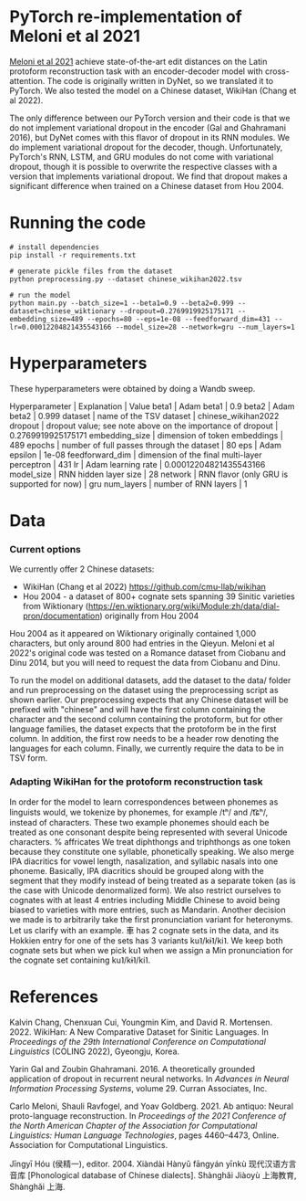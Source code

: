 # PyTorch re-implementation of Meloni et al 2021

[Meloni et al 2021](https://aclanthology.org/2021.naacl-main.353/) achieve state-of-the-art edit distances on the Latin protoform reconstruction task with an encoder-decoder 
model with cross-attention. The code is originally written in DyNet, so we translated it to PyTorch. We also tested the model
on a Chinese dataset, WikiHan (Chang et al 2022). 

The only difference between our PyTorch version and their code is that we do not implement variational dropout in the encoder (Gal and Ghahramani 2016), but DyNet comes with this flavor of dropout in its RNN modules. 
We do implement variational dropout for the decoder, though. Unfortunately, PyTorch's RNN, LSTM, and GRU modules do not come with variational dropout, though it is possible to overwrite the respective classes with a version that implements variational dropout.
We find that dropout makes a significant difference when trained on a Chinese dataset from Hou 2004. 


# Running the code
```
# install dependencies
pip install -r requirements.txt

# generate pickle files from the dataset
python preprocessing.py --dataset chinese_wikihan2022.tsv

# run the model
python main.py --batch_size=1 --beta1=0.9 --beta2=0.999 --dataset=chinese_wiktionary --dropout=0.2769919925175171 --embedding_size=489 --epochs=80 --eps=1e-08 --feedforward_dim=431 --lr=0.00012204821435543166 --model_size=28 --network=gru --num_layers=1
```


# Hyperparameters
These hyperparameters were obtained by doing a Wandb sweep. 

Hyperparameter | Explanation | Value
beta1 | Adam beta1 | 0.9
beta2 | Adam beta2 | 0.999
dataset | name of the TSV dataset | chinese_wikihan2022
dropout | dropout value; see note above on the importance of dropout | 0.2769919925175171
embedding_size | dimension of token embeddings | 489
epochs | number of full passes through the dataset | 80
eps | Adam epsilon | 1e-08
feedforward_dim | dimension of the final multi-layer perceptron | 431
lr | Adam learning rate | 0.00012204821435543166
model_size | RNN hidden layer size | 28
network | RNN flavor (only GRU is supported for now) | gru
num_layers | number of RNN layers | 1


# Data

### Current options
We currently offer 2 Chinese datasets:
* WikiHan (Chang et al 2022) https://github.com/cmu-llab/wikihan
* Hou 2004 - a dataset of 800+ cognate sets spanning 39 Sinitic varieties from Wiktionary (https://en.wiktionary.org/wiki/Module:zh/data/dial-pron/documentation) originally from Hou 2004

Hou 2004 as it appeared on Wiktionary originally contained 1,000 characters, but only around 800 had entries in the Qieyun. 
Meloni et al 2022's original code was tested on a Romance dataset from Ciobanu and Dinu 2014, but you will need to request the data from Ciobanu and Dinu. 

To run the model on additional datasets, add the dataset to the data/ folder and run preprocessing on the dataset using the preprocessing script as shown earlier. 
Our preprocessing expects that any Chinese dataset will be prefixed with "chinese" and will have the first column containing the character and the second column
containing the protoform, but for other language families, the dataset expects that the protoform be in the first column. 
In addition, the first row needs to be a header row denoting the languages for each column. 
Finally, we currently require the data to be in TSV form. 


### Adapting WikiHan for the protoform reconstruction task
In order for the model to learn correspondences between phonemes as linguists would, we tokenize by phonemes, for example /tʰ/ and /t͡ɕʰ/, instead of characters. 
These two example phonemes should each be treated as one consonant despite being represented with several Unicode characters. % affricates
We treat diphthongs and triphthongs as one token because they constitute one syllable, phonetically speaking. 
We also merge IPA diacritics for vowel length, nasalization, and syllabic nasals into one phoneme. 
Basically, IPA diacritics should be grouped along with the segment that they modify instead of being treated as a separate token (as is the case with Unicode denormalized form).
We also restrict ourselves to cognates with at least 4 entries including Middle Chinese to avoid being biased to varieties with more entries, such as Mandarin. 
Another decision we made is to arbitrarily take the first pronunciation variant for heteronyms. 
Let us clarify with an example. 車 has 2 cognate sets in the data, and its Hokkien entry for one of the sets has 3 variants ku˥/kɨ˥/ki˥. 
We keep both cognate sets but when we pick ku˥ when we assign a Min pronunciation for the cognate set containing ku˥/kɨ˥/ki˥. 


# References
Kalvin Chang, Chenxuan Cui, Youngmin Kim, and David R. Mortensen. 2022. WikiHan: A New Comparative Dataset for Sinitic Languages. In *Proceedings of the 29th International Conference on Computational Linguistics* (COLING 2022), Gyeongju, Korea.

Yarin Gal and Zoubin Ghahramani. 2016. A theoretically grounded application of dropout in recurrent neural networks. In *Advances in Neural Information Processing Systems*, volume 29. Curran Associates, Inc.

Carlo Meloni, Shauli Ravfogel, and Yoav Goldberg. 2021. Ab antiquo: Neural proto-language reconstruction. In *Proceedings of the 2021 Conference of the North American Chapter of the Association for Computational Linguistics: Human Language Technologies*, pages 4460–4473, Online. Association for Computational Linguistics.

Jīngyī Hóu (侯精一), editor. 2004. Xiàndài Hànyǔ fāngyán yīnkù 现代汉语方言音库 [Phonological database of Chinese dialects]. Shànghǎi Jiàoyù 上海教育, Shànghǎi 上海.
